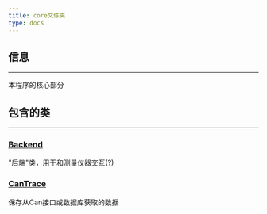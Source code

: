 ```yaml
---
title: core文件夹
type: docs
---
```


## 信息

---
本程序的核心部分

## 包含的类

---
### [Backend](/docs/core/Backend_class)
"后端"类，用于和测量仪器交互(?)

### [CanTrace](/docs/core/CanTrace_class)
保存从Can接口或数据库获取的数据